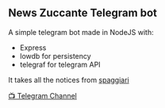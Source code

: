 ## News Zuccante Telegram bot

A simple telegram bot made in NodeJS with:

- Express
- lowdb for persistency
- telegraf for telegram API

It takes all the notices from [spaggiari](https://web.spaggiari.eu/sdg/app/default/comunicati.php?sede_codice=VEIT0007)

[📺 Telegram Channel](https://t.me/newszuccante)
